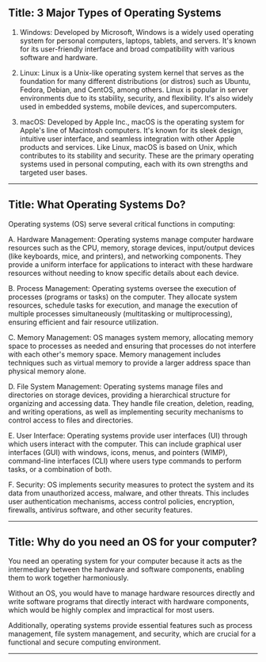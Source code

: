 ## Title: 3 Major Types of Operating Systems

1. Windows: 
Developed by Microsoft, Windows is a widely used operating system for personal computers, laptops, tablets, and servers. It's known for its user-friendly interface and broad compatibility with various software and hardware.

2. Linux: 
Linux is a Unix-like operating system kernel that serves as the foundation for many different distributions (or distros) such as Ubuntu, Fedora, Debian, and CentOS, among others. Linux is popular in server environments due to its stability, security, and flexibility. It's also widely used in embedded systems, mobile devices, and supercomputers.

3. macOS: 
Developed by Apple Inc., macOS is the operating system for Apple's line of Macintosh computers. It's known for its sleek design, intuitive user interface, and seamless integration with other Apple products and services. Like Linux, macOS is based on Unix, which contributes to its stability and security.
These are the primary operating systems used in personal computing, each with its own strengths and targeted user bases.


---


## Title: What Operating Systems Do?

Operating systems (OS) serve several critical functions in computing:

A. Hardware Management: 
Operating systems manage computer hardware resources such as the CPU, memory, storage devices, input/output devices (like keyboards, mice, and printers), and networking components. They provide a uniform interface for applications to interact with these hardware resources without needing to know specific details about each device.

B. Process Management: 
Operating systems oversee the execution of processes (programs or tasks) on the computer. They allocate system resources, schedule tasks for execution, and manage the execution of multiple processes simultaneously (multitasking or multiprocessing), ensuring efficient and fair resource utilization.

C. Memory Management: 
OS manages system memory, allocating memory space to processes as needed and ensuring that processes do not interfere with each other's memory space. Memory management includes techniques such as virtual memory to provide a larger address space than physical memory alone.

D. File System Management: 
Operating systems manage files and directories on storage devices, providing a hierarchical structure for organizing and accessing data. They handle file creation, deletion, reading, and writing operations, as well as implementing security mechanisms to control access to files and directories.

E. User Interface: 
Operating systems provide user interfaces (UI) through which users interact with the computer. This can include graphical user interfaces (GUI) with windows, icons, menus, and pointers (WIMP), command-line interfaces (CLI) where users type commands to perform tasks, or a combination of both.

F. Security: 
OS implements security measures to protect the system and its data from unauthorized access, malware, and other threats. This includes user authentication mechanisms, access control policies, encryption, firewalls, antivirus software, and other security features.



---


## Title: Why do you need an OS for your computer?

You need an operating system for your computer because it acts as the intermediary between the hardware and software components, enabling them to work together harmoniously. 

Without an OS, you would have to manage hardware resources directly and write software programs that directly interact with hardware components, which would be highly complex and impractical for most users. 

Additionally, operating systems provide essential features such as process management, file system management, and security, which are crucial for a functional and secure computing environment.


---

